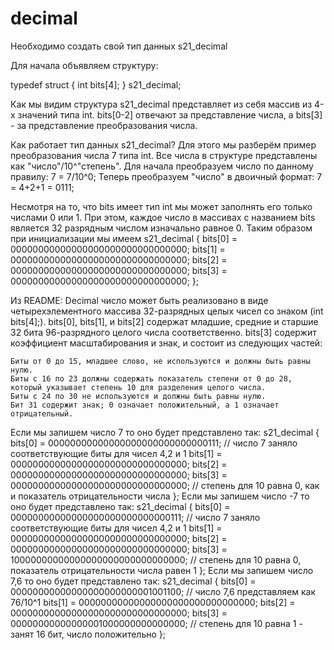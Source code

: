 # decimal
Необходимо создать свой тип данных s21_decimal

Для начала объявляем структуру:

typedef struct 
{
    int bits[4];
} s21_decimal;

Как мы видим структура s21_decimal представляет из себя массив из 4-х значений типа int.
bits[0-2] отвечают за представление числа, а bits[3] - за представление преобразования числа.

Как работает тип данных s21_decimal? Для этого мы разберём пример преобразования числа 7 типа int.
Все числа в структуре представлены как "число"/10^"степень". 
Для начала преобразуем число по данному правилу: 7 = 7/10^0;
Теперь преобразуем "число" в двоичный формат: 7 = 4+2+1 = 0111;

Несмотря на то, что bits имеет тип int мы может заполнять его только числами 0 или 1.
При этом, каждое число в массивах с названием bits является 32 разрядным числом изначально равное 0.
Таким образом при инициализации мы имеем 
s21_decimal {
  bits[0] = 00000000000000000000000000000000;
  bits[1] = 00000000000000000000000000000000;
  bits[2] = 00000000000000000000000000000000;
  bits[3] = 00000000000000000000000000000000;
};

Из README:
    Decimal число может быть реализовано в виде четырехэлементного массива 32-разрядных целых чисел со знаком (int bits[4];).
    bits[0], bits[1], и bits[2] содержат младшие, средние и старшие 32 бита 96-разрядного целого числа соответственно.
    bits[3] содержит коэффициент масштабирования и знак, и состоит из следующих частей:

    Биты от 0 до 15, младшее слово, не используются и должны быть равны нулю.
    Биты с 16 по 23 должны содержать показатель степени от 0 до 28, который указывает степень 10 для разделения целого числа.
    Биты с 24 по 30 не используются и должны быть равны нулю.
    Бит 31 содержит знак; 0 означает положительный, а 1 означает отрицательный.

Если мы запишем число 7 то оно будет представлено так:
s21_decimal {
  bits[0] = 00000000000000000000000000000111;  //  число 7 заняло соответствующие биты для чисел 4,2 и 1
  bits[1] = 00000000000000000000000000000000;
  bits[2] = 00000000000000000000000000000000;
  bits[3] = 00000000000000000000000000000000;  //  степень для 10 равна 0, как и показатель отрицательности числа
};
Если мы запишем число -7 то оно будет представлено так:
s21_decimal {
  bits[0] = 00000000000000000000000000000111;  //  число 7 заняло соответствующие биты для чисел 4,2 и 1
  bits[1] = 00000000000000000000000000000000;
  bits[2] = 00000000000000000000000000000000;
  bits[3] = 10000000000000000000000000000000;  //  степень для 10 равна 0, показатель отрицательности числа равен 1
};
Если мы запишем число 7,6 то оно будет представлено так:
s21_decimal {
  bits[0] = 00000000000000000000000001001100;  //  число 7,6 представляем как 76/10^1
  bits[1] = 00000000000000000000000000000000;
  bits[2] = 00000000000000000000000000000000;
  bits[3] = 00000000000000001000000000000000;  //  степень для 10 равна 1 - занят 16 бит, число положительно
};
